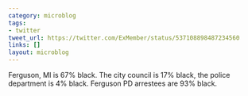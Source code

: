 ```yaml
---
category: microblog
tags:
- twitter
tweet_url: https://twitter.com/ExMember/status/537108898487234560
links: []
layout: microblog
---
```

Ferguson, MI is 67% black. The city council is 17% black, the police department is 4% black. Ferguson PD arrestees are 93% black.
